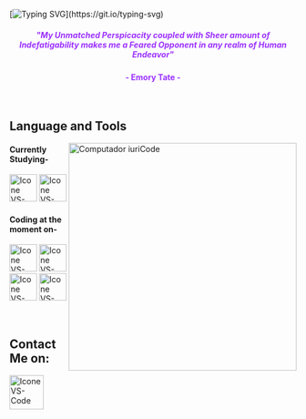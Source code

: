 [![Typing SVG](https://readme-typing-svg.herokuapp.com?color=9B30FF&size=40&center=true&vCenter=true&width=1000&lines=Welcome+to+my+GitHub+profile!;My+name+is+Shivam+Sagar.;I'm+an+Aspiring+Computer+Science+Engineer.;Nice+to+meet+you+:D;Feel+free+to+check+out+my+projects!)](https://git.io/typing-svg)



<h5 align="center">
  <font color="#9B30FF">
    "My Unmatched Perspicacity coupled with Sheer amount of Indefatigability makes me a Feared Opponent in any realm of Human Endeavor"
  </font>
</h5>
<h4 align="center"><font color="#9B30FF">- Emory Tate -</font></h4>

<br>

## Language and Tools

<img src="https://i.postimg.cc/XYxBr9vM/Githublaptop.png" min-width="400px" max-width="400px" width="400px" align="right" alt="Computador iuriCode">

#### Currently Studying-
  [<img height="48px" width="48px" alt="Icone VS-Code" src="https://skillicons.dev/icons?i=python"/>](https://python.org)
  [<img height="48px" width="48px" alt="Icone VS-Code" src="https://skillicons.dev/icons?i=c"/>](https://installc.org/)


#### Coding at the moment on-
   [<img height="48px" width="48px" alt="Icone VS-Code" src="https://img.icons8.com/?size=100&id=lOqoeP2Zy02f&format=png&color=000000"/>](https://colab.research.google.com/)
   [<img height="48px" width="48px" alt="Icone VS-Code" src="https://img.icons8.com/?size=100&id=YWZEnr62tgb1&format=png&color=000000"/>](https://www.googleadservices.com/pagead/aclk?sa=L&ai=DChsSEwjRvIX-ka2OAxW7g0sFHemJCbgYACICCAEQABoCc2Y&co=1&ase=2&gclid=CjwKCAjwg7PDBhBxEiwAf1CVu9vT0Bn3IhClFlELFrV8e25k4hTLpw3igmh5C_AWfP4LHF-iO6Ad4BoC7PkQAvD_BwE&ohost=www.google.com&cid=CAESV-D2xSUWr0Zm8TkcDKrbGmGeMBqyBa-HlwLmqOWE_kF8TrmKy8heZpG6nPU6PcxEVxgJtvEsmG8-dBcMAJzGElLRaIhKBxGy4GR5mOio4eOh3zFo5CVHng&category=acrcp_v1_45&sig=AOD64_3AtjaWEUbPM_DlL5Vm6_DVaptHxQ&q&nis=4&adurl&ved=2ahUKEwjfvYD-ka2OAxVXd2wGHZJEGm4Q0Qx6BAgJEAE)
   [<img height="48px" width="48px" alt="Icone VS-Code" src="https://skillicons.dev/icons?i=vscode"/>](https://code.visualstudio.com/)
   [<img height="48px" width="48px" alt="Icone VS-Code" src="https://skillicons.dev/icons?i=github"/>](https://github.com/ShivuXD)


   <br>


   ## Contact Me on:
  [<img height="60px" width="60px" alt="Icone VS-Code" src="https://img.icons8.com/?size=100&id=Xy10Jcu1L2Su&format=png&color=000000"/>](https://instagram.com/xushivu)
   
   
